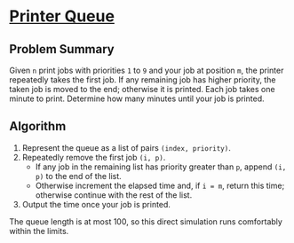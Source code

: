 # [Printer Queue](https://www.spoj.com/problems/PQUEUE/)

## Problem Summary
Given `n` print jobs with priorities `1` to `9` and your job at position `m`, the printer repeatedly takes the first job. If any remaining job has higher priority, the taken job is moved to the end; otherwise it is printed. Each job takes one minute to print. Determine how many minutes until your job is printed.

## Algorithm
1. Represent the queue as a list of pairs `(index, priority)`.
2. Repeatedly remove the first job `(i, p)`.
   - If any job in the remaining list has priority greater than `p`, append `(i, p)` to the end of the list.
   - Otherwise increment the elapsed time and, if `i = m`, return this time; otherwise continue with the rest of the list.
3. Output the time once your job is printed.

The queue length is at most 100, so this direct simulation runs comfortably within the limits.
